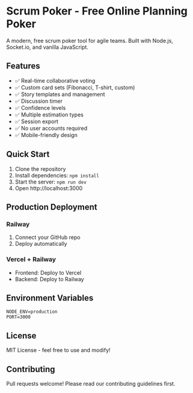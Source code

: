 # Scrum Poker - Free Online Planning Poker

A modern, free scrum poker tool for agile teams. Built with Node.js, Socket.io, and vanilla JavaScript.

## Features

- ✅ Real-time collaborative voting
- ✅ Custom card sets (Fibonacci, T-shirt, custom)
- ✅ Story templates and management
- ✅ Discussion timer
- ✅ Confidence levels
- ✅ Multiple estimation types
- ✅ Session export
- ✅ No user accounts required
- ✅ Mobile-friendly design

## Quick Start

1. Clone the repository
2. Install dependencies: `npm install`
3. Start the server: `npm run dev`
4. Open http://localhost:3000

## Production Deployment

### Railway
1. Connect your GitHub repo
2. Deploy automatically

### Vercel + Railway
- Frontend: Deploy to Vercel
- Backend: Deploy to Railway

## Environment Variables

```
NODE_ENV=production
PORT=3000
```

## License

MIT License - feel free to use and modify!

## Contributing

Pull requests welcome! Please read our contributing guidelines first.